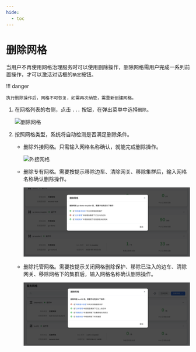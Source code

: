```yaml
---
hide:
  - toc
---
```


# 删除网格

当用户不再使用网格治理服务时可以使用删除操作，删除网格需用户完成一系列前置操作，才可以激活对话框的`确定`按钮。

!!! danger

    执行删除操作后，网格不可恢复，如需再次纳管，需重新创建网格。

1. 在网格列表的右侧，点击 `...` 按钮，在弹出菜单中选择`删除`。

    ![删除网格](https://docs.daocloud.io/daocloud-docs-images/docs/mspider/images/deletemesh01.png)

1. 按照网格类型，系统将自动检测是否满足删除条件。

    - 删除外接网格。只需输入网格名称确认，就能完成删除操作。

        ![外接网格](https://docs.daocloud.io/daocloud-docs-images/docs/mspider/images/deletemesh02.png)

    - 删除专有网格。需要按提示移除边车、清除网关、移除集群后，输入网格名称确认删除操作。

        ![专有网格](../../images/deletemesh03.png)

    - 删除托管网格。需要按提示关闭网格删除保护、移除已注入的边车、清除网关、移除网格下的集群后，输入网格名称确认删除操作。

        ![托管网格](../../images/deletemesh04.png)
